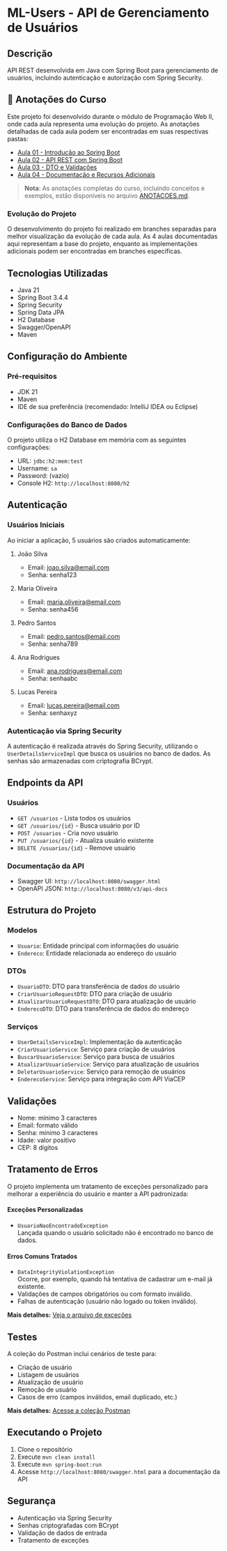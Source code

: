# ML-Users - API de Gerenciamento de Usuários

## Descrição
API REST desenvolvida em Java com Spring Boot para gerenciamento de usuários, incluindo autenticação e autorização com Spring Security.

## 📝 Anotações do Curso
Este projeto foi desenvolvido durante o módulo de Programação Web II, onde cada aula representa uma evolução do projeto. As anotações detalhadas de cada aula podem ser encontradas em suas respectivas pastas:

- [Aula 01 - Introdução ao Spring Boot](https://github.com/yuricapella/programacao-web-2/tree/master/aulas/aula_01)
- [Aula 02 - API REST com Spring Boot](https://github.com/yuricapella/programacao-web-2/tree/master/aulas/aula_02)
- [Aula 03 - DTO e Validações](https://github.com/yuricapella/programacao-web-2/tree/master/aulas/aula_03)
- [Aula 04 - Documentação e Recursos Adicionais](https://github.com/yuricapella/programacao-web-2/tree/master/aulas/aula_04)

> **Nota**: As anotações completas do curso, incluindo conceitos e exemplos, estão disponíveis no arquivo [ANOTACOES.md](https://github.com/yuricapella/programacao-web-2/blob/master/ANOTACOES.md).

### Evolução do Projeto
O desenvolvimento do projeto foi realizado em branches separadas para melhor visualização da evolução de cada aula. As 4 aulas documentadas aqui representam a base do projeto, enquanto as implementações adicionais podem ser encontradas em branches específicas.


## Tecnologias Utilizadas
- Java 21
- Spring Boot 3.4.4
- Spring Security
- Spring Data JPA
- H2 Database
- Swagger/OpenAPI
- Maven

## Configuração do Ambiente

### Pré-requisitos
- JDK 21
- Maven
- IDE de sua preferência (recomendado: IntelliJ IDEA ou Eclipse)

### Configurações do Banco de Dados
O projeto utiliza o H2 Database em memória com as seguintes configurações:
- URL: `jdbc:h2:mem:test`
- Username: `sa`
- Password: (vazio)
- Console H2: `http://localhost:8080/h2`

## Autenticação

### Usuários Iniciais
Ao iniciar a aplicação, 5 usuários são criados automaticamente:

1. João Silva
   - Email: joao.silva@email.com
   - Senha: senha123

2. Maria Oliveira
   - Email: maria.oliveira@email.com
   - Senha: senha456

3. Pedro Santos
   - Email: pedro.santos@email.com
   - Senha: senha789

4. Ana Rodrigues
   - Email: ana.rodrigues@email.com
   - Senha: senhaabc

5. Lucas Pereira
   - Email: lucas.pereira@email.com
   - Senha: senhaxyz

### Autenticação via Spring Security
A autenticação é realizada através do Spring Security, utilizando o `UserDetailsServiceImpl` que busca os usuários no banco de dados. As senhas são armazenadas com criptografia BCrypt.

## Endpoints da API

### Usuários
- `GET /usuarios` - Lista todos os usuários
- `GET /usuarios/{id}` - Busca usuário por ID
- `POST /usuarios` - Cria novo usuário
- `PUT /usuarios/{id}` - Atualiza usuário existente
- `DELETE /usuarios/{id}` - Remove usuário

### Documentação da API
- Swagger UI: `http://localhost:8080/swagger.html`
- OpenAPI JSON: `http://localhost:8080/v3/api-docs`

## Estrutura do Projeto

### Modelos
- `Usuario`: Entidade principal com informações do usuário
- `Endereco`: Entidade relacionada ao endereço do usuário

### DTOs
- `UsuarioDTO`: DTO para transferência de dados do usuário
- `CriarUsuarioRequestDTO`: DTO para criação de usuário
- `AtualizarUsuarioRequestDTO`: DTO para atualização de usuário
- `EnderecoDTO`: DTO para transferência de dados do endereço

### Serviços
- `UserDetailsServiceImpl`: Implementação da autenticação
- `CriarUsuarioService`: Serviço para criação de usuários
- `BuscarUsuarioService`: Serviço para busca de usuários
- `AtualizarUsuarioService`: Serviço para atualização de usuários
- `DeletarUsuarioService`: Serviço para remoção de usuários
- `EnderecoService`: Serviço para integração com API ViaCEP

## Validações
- Nome: mínimo 3 caracteres
- Email: formato válido
- Senha: mínimo 3 caracteres
- Idade: valor positivo
- CEP: 8 dígitos

## Tratamento de Erros

O projeto implementa um tratamento de exceções personalizado para melhorar a experiência do usuário e manter a API padronizada:

#### Exceções Personalizadas
- `UsuarioNaoEncontradoException`  
  Lançada quando o usuário solicitado não é encontrado no banco de dados.

#### Erros Comuns Tratados
- `DataIntegrityViolationException`  
  Ocorre, por exemplo, quando há tentativa de cadastrar um e-mail já existente.
- Validações de campos obrigatórios ou com formato inválido.
- Falhas de autenticação (usuário não logado ou token inválido).

**Mais detalhes:** [Veja o arquivo de exceções](./EXCEPTIONS.md)

## Testes

A coleção do Postman inclui cenários de teste para:  
- Criação de usuário  
- Listagem de usuários  
- Atualização de usuário  
- Remoção de usuário  
- Casos de erro (campos inválidos, email duplicado, etc.)  

**Mais detalhes:** [Acesse a coleção Postman](https://github.com/yuricapella/programacao-web-2/tree/master/postman)  

## Executando o Projeto
1. Clone o repositório
2. Execute `mvn clean install`
3. Execute `mvn spring-boot:run`
4. Acesse `http://localhost:8080/swagger.html` para a documentação da API

## Segurança
- Autenticação via Spring Security
- Senhas criptografadas com BCrypt
- Validação de dados de entrada
- Tratamento de exceções
